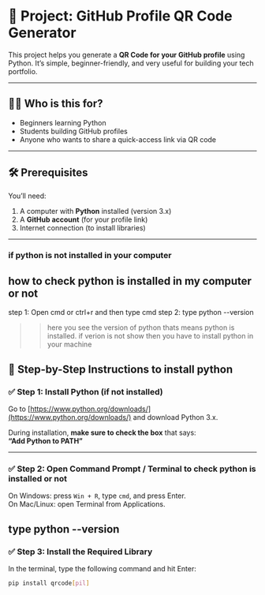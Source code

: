 # 🚀 Project: GitHub Profile QR Code Generator

This project helps you generate a **QR Code for your GitHub profile** using Python. It’s simple, beginner-friendly, and very useful for building your tech portfolio.

---

## 🧑‍🏫 Who is this for?

- Beginners learning Python
- Students building GitHub profiles
- Anyone who wants to share a quick-access link via QR code

---

## 🛠 Prerequisites

You’ll need:

1. A computer with **Python** installed (version 3.x)
2. A **GitHub account** (for your profile link)
3. Internet connection (to install libraries)

---

### if python is not installed in your computer

## how to check python is installed in my computer or not
step 1: Open cmd or ctrl+r and then type cmd
step 2: type python --version
>> here you see the version of python thats means python is installed. 
>> if verion is not show then you have to install python in your machine

## 🔧 Step-by-Step Instructions to install python

### ✅ Step 1: Install Python (if not installed)
Go to [https://www.python.org/downloads/](https://www.python.org/downloads/) and download Python 3.x.

During installation, **make sure to check the box** that says:  
**“Add Python to PATH”**

---

### ✅ Step 2: Open Command Prompt / Terminal to check python is installed or not

On Windows: press `Win + R`, type `cmd`, and press Enter.  
On Mac/Linux: open Terminal from Applications.

type python --version
---

### ✅ Step 3: Install the Required Library

In the terminal, type the following command and hit Enter:

```bash
pip install qrcode[pil]

